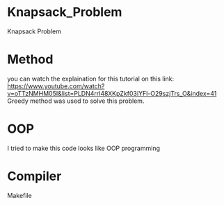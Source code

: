 
# Knapsack_Problem
Knapsack Problem



# Method

you can watch the explaination for this tutorial on this link: https://www.youtube.com/watch?v=oTTzNMHM05I&list=PLDN4rrl48XKpZkf03iYFl-O29szjTrs_O&index=41
Greedy method was used to solve this problem.

# OOP
I tried to make this code looks like OOP programming

# Compiler
Makefile
